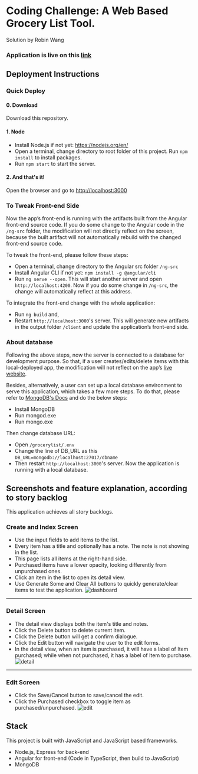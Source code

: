 # Coding Challenge: A Web Based Grocery List Tool.

Solution by Robin Wang

### Application is live on this [link](https://limitless-river-45900.herokuapp.com/items)

## Deployment Instructions
### Quick Deploy
#### 0.    Download
Download this repository.

#### 1.    Node 
*    Install Node.js if not yet: https://nodejs.org/en/
*    Open a terminal, change directory to root folder of this project. Run `npm install` to install packages.  
*    Run `npm start` to start the server.

#### 2.    And that's it!
Open the browser and go to [http://localhost:3000](http://localhost:3000/items)  

### To Tweak Front-end Side
Now the app’s front-end is running with the artifacts built from the Angular front-end source code. If you do some change to the Angular code in the `/ng-src` folder, the modification will not directly reflect on the screen, because the built artifact will not automatically rebuild with the changed front-end source code.

To tweak the front-end, please follow these steps:
* Open a terminal, change directory to the Angular src folder `/ng-src`
* Install Angular CLI if not yet: `npm install -g @angular/cli`
* Run `ng serve --open`. This will start another server and open `http://localhost:4200`.
Now if you do some change in `/ng-src`, the change will automatically reflect at this address. 

To integrate the front-end change with the whole application:
* Run `ng build` and,
* Restart `http://localhost:3000`'s server. 
This will generate new artifacts in the output folder `/client` and update the application’s front-end side.  

### About database
Following the above steps, now the server is connected to a database for development purpose. So that, if a user creates/edits/delete items with this local-deployed app, the modification will not reflect on the app’s [live website](https://limitless-river-45900.herokuapp.com/items). 

Besides, alternatively, a user can set up a local database environment to serve this application, which takes a few more steps. To do that, please refer to [MongoDB's Docs](https://docs.mongodb.com/manual/tutorial/install-mongodb-on-windows/) and do the below steps:
* Install MongoDB
* Run mongod.exe
* Run mongo.exe

Then change database URL:
* Open `/grocerylist/.env`
* Change the line of DB_URL as this `DB_URL=mongodb://localhost:27017/dbname`
* Then restart `http://localhost:3000`'s server. Now the application is running with a local database.

## Screenshots and feature explanation, according to story backlog
This application achieves all story backlogs.
### Create and Index Screen
* Use the input fields to add items to the list.
* Every item has a title and optionally has a note. The note is not showing in the list.
* This page lists all items at the right-hand side.
* Purchased items have a lower opacity, looking differently from unpurchased ones.
* Click an item in the list to open its detail view.
* Use Generate Some and Clear All buttons to quickly generate/clear items to test the application.
![dashboard](https://user-images.githubusercontent.com/23082500/42802348-aa1c389a-8970-11e8-9080-fb05b9f0df78.png)
<hr>

### Detail Screen
* The detail view displays both the item's title and notes.
* Click the Delete button to delete current item.
* Click the Delete button will get a confirm dialogue.
* Click the Edit button will navigate the user to the edit forms.
* In the detail view, when an item is purchased, it will have a label of Item purchased; while when not purchased, it has a label of Item to purchase. 
![detail](https://user-images.githubusercontent.com/23082500/42802349-aa2dd014-8970-11e8-9b69-d37bfeb796e2.png)
<hr>

### Edit Screen
* Click the Save/Cancel button to save/cancel the edit.
* Click the Purchased checkbox to toggle item as purchased/unpurchased.
![edit](https://user-images.githubusercontent.com/23082500/42802351-aa3b77be-8970-11e8-8101-e593609938ed.png)

## Stack
This project is built with JavaScript and JavaScript based frameworks. 
* Node.js, Express for back-end
* Angular for front-end (Code in TypeScript, then build to JavaScript)
* MongoDB
